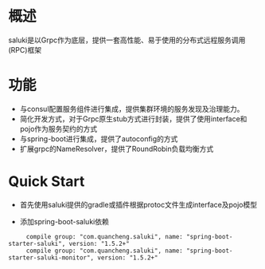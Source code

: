 # 概述

saluki是以Grpc作为底层，提供一套高性能、易于使用的分布式远程服务调用(RPC)框架

# 功能

* 与consul配置服务组件进行集成，提供集群环境的服务发现及治理能力。
* 简化开发方式，对于Grpc原生stub方式进行封装，提供了使用interface和pojo作为服务契约的方式
* 与spring-boot进行集成，提供了autoconfig的方式
* 扩展grpc的NameResolver，提供了RoundRobin负载均衡方式

# Quick Start

* 首先使用saluki提供的gradle或插件根据protoc文件生成interface及pojo模型

* 添加spring-boot-saluki依赖

```
     compile group: "com.quancheng.saluki", name: "spring-boot-starter-saluki", version: "1.5.2+"
     compile group: "com.quancheng.saluki", name: "spring-boot-starter-saluki-monitor", version: "1.5.2+"	 
```
